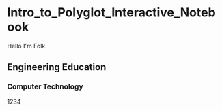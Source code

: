 # Intro_to_Polyglot_Interactive_Notebook

Hello I'm Folk.

## Engineering Education
### Computer Technology

1234